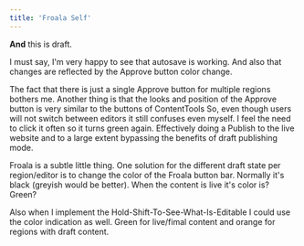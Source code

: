 ```yaml
---
title: 'Froala Self'
---
```


<p style=""><strong>And</strong> this is draft.</p><p style="">I must say, I'm very happy to see that autosave is working. And also that changes are reflected by the Approve button color change.</p><p style="">The fact that there is just a single Approve button for multiple regions bothers me. Another thing is that the looks and position of the Approve button is very similar to the buttons of ContentTools So, even though users will not switch between editors it still confuses even myself. I feel the need to click it often so it turns green again. Effectively doing a Publish to the live website and to a large extent bypassing the benefits of draft publishing mode.</p><p style="">Froala is a subtle little thing. One solution for the different draft state per region/editor is to change the color of the Froala button bar. Normally it's black (greyish would be better). When the content is live it's color is? Green?</p><p style="">Also when I implement the Hold-Shift-To-See-What-Is-Editable I could use the color indication as well. Green for live/fimal content and orange for regions with draft content.</p><p style=""><br></p><p style=""><br></p><p style=""><br></p>
